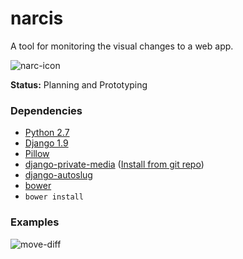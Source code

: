 # narcis
A tool for monitoring the visual changes to a web app.

![narc-icon](https://cloud.githubusercontent.com/assets/3108007/12870500/752bd720-cd0d-11e5-988c-30d0ec386402.png)

**Status:** Planning and Prototyping

### Dependencies

 - [Python 2.7](https://wiki.python.org/moin/BeginnersGuide/Download)
 - [Django 1.9](https://docs.djangoproject.com/en/1.9/topics/install/)
 - [Pillow](https://pillow.readthedocs.org/en/3.0.0/installation.html)
 - [django-private-media](https://pypi.python.org/pypi/django-private-media) ([Install from git repo](https://github.com/RacingTadpole/django-private-media/issues/9))
 - [django-autoslug](https://pypi.python.org/pypi/django-autoslug)
 - [bower](http://bower.io/#install-bower)
 - `bower install`

### Examples

![move-diff](https://cloud.githubusercontent.com/assets/3108007/17236762/f8368170-5510-11e6-966f-fdb500b2bda3.png)
